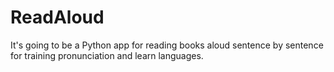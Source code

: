 # ReadAloud
It's going to be a Python app for reading books aloud sentence by sentence for training pronunciation and learn languages.
